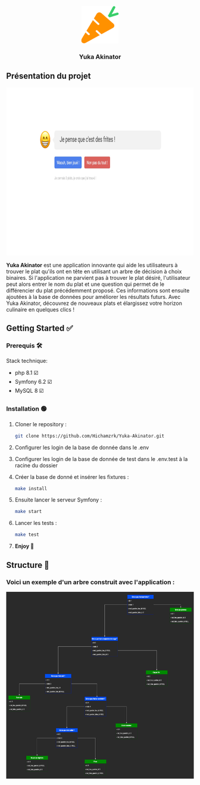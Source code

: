 <!-- PROJECT LOGO -->
<br />
<div align="center">
    <img src="/public/images/favicon.png" alt="Logo" width="100" height="100">

<h3 align="center">Yuka Akinator</h3>
</div>



<!-- ABOUT THE PROJECT -->
## Présentation du projet

<div align="center">
    <img src="/public/images/page_screenshot.jpg" alt="screen-short-app" width="800" height="450">
</div>

**Yuka Akinator** est une application innovante qui aide les utilisateurs à trouver le plat qu'ils ont en tête en utilisant un arbre de décision à choix binaires. Si l'application ne parvient pas à trouver le plat désiré, l'utilisateur peut alors entrer le nom du plat et une question qui permet de le différencier du plat précédemment proposé. Ces informations sont ensuite ajoutées à la base de données pour améliorer les résultats futurs. Avec Yuka Akinator, découvrez de nouveaux plats et élargissez votre horizon culinaire en quelques clics !


<!-- GETTING STARTED -->
## Getting Started ✅


### Prerequis 🛠

Stack technique:
* php 8.1 ☑️
* Symfony 6.2 ☑️
* MySQL 8 ☑️

### Installation 🟢

1. Cloner le repository :
   ```sh
   git clone https://github.com/Hichamzrk/Yuka-Akinator.git
   ```
2. Configurer les login de la base de donnée dans le .env
3. Configurer les login de la base de donnée de test dans le .env.test à la racine du dossier
4. Créer la base de donné et insérer les fixtures :
   ```sh
   make install
   ```
5. Ensuite lancer le serveur Symfony :
   ```sh
   make start
   ```

6. Lancer les tests :
   ```sh
   make test
   ```
7. **Enjoy 🎉**
<!-- ROADMAP -->
## Structure 📑

### Voici un exemple d'un arbre construit avec l'application :

<div align="center">
    <img src="/public/images/diagramme-Tree.drawio.png" alt="screen-short-diagramm" width="800" height="500">
</div>
